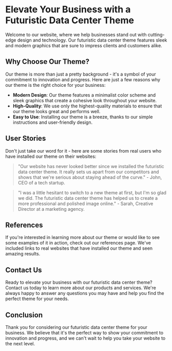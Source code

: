 <!--font:Orbitron-->

# Elevate Your Business with a Futuristic Data Center Theme

Welcome to our website, where we help businesses stand out with cutting-edge design and technology. Our futuristic data center theme features sleek and modern graphics that are sure to impress clients and customers alike.

## Why Choose Our Theme?

Our theme is more than just a pretty background - it's a symbol of your commitment to innovation and progress. Here are just a few reasons why our theme is the right choice for your business:

- **Modern Design**: Our theme features a minimalist color scheme and sleek graphics that create a cohesive look throughout your website.
- **High-Quality**: We use only the highest-quality materials to ensure that our theme looks great and performs well.
- **Easy to Use**: Installing our theme is a breeze, thanks to our simple instructions and user-friendly design.

## User Stories

Don't just take our word for it - here are some stories from real users who have installed our theme on their websites:

> "Our website has never looked better since we installed the futuristic data center theme. It really sets us apart from our competitors and shows that we're serious about staying ahead of the curve." - John, CEO of a tech startup.

> "I was a little hesitant to switch to a new theme at first, but I'm so glad we did. The futuristic data center theme has helped us to create a more professional and polished image online." - Sarah, Creative Director at a marketing agency.

## References

If you're interested in learning more about our theme or would like to see some examples of it in action, check out our references page. We've included links to real websites that have installed our theme and seen amazing results.

## Contact Us

Ready to elevate your business with our futuristic data center theme? Contact us today to learn more about our products and services. We're always happy to answer any questions you may have and help you find the perfect theme for your needs.

## Conclusion

Thank you for considering our futuristic data center theme for your business. We believe that it's the perfect way to show your commitment to innovation and progress, and we can't wait to help you take your website to the next level.

<!--

Write me content for website with wallpaper which alt text is:

"A wallpaper featuring an abstract illustration of a futuristic data center, with sleek and modern graphics and a minimalist color scheme."

The name/title of the page should not be 1:1 copy of the alt text but rather a real content of the website which is using this wallpaper.

- Use markdown format 
- Start with heading
- Heading should be short and concise
- The content should look like a real website 
- The website should not be about the wallpaper, wallpaper is just a related background
- Heading should be contain work "wallpaper" or "background"
- Include real sections like references, contact, user stories, etc. use things relevant to the page purpose.
- Feel free to use structure like headings, bullets, numbering, blockquotes, paragraphs, horizontal lines, etc.
- You can use formatting like bold or _italic_
- You can include UTF-8 emojis
- Links should be only #hash anchors (and you can refer to the document itself)
- Do not include images


---


# Future-Proof Your Business with Our Futuristic Data Center Wallpaper

Welcome to our website, where we help businesses stay ahead of the curve with cutting-edge technology and design. Our sleek and modern wallpaper featuring an abstract illustration of a futuristic data center is the perfect background for any tech-focused business looking to make a statement.

## Why Choose Our Wallpaper?

Our wallpaper is more than just a pretty picture - it's a symbol of your commitment to innovation and progress. Here are just a few reasons why our wallpaper is the right choice for your business:

- **Modern Design**: Our wallpaper features a minimalist color scheme and sleek graphics that are sure to impress clients and customers alike.
- **High-Quality**: We use only the highest-quality materials to ensure that our wallpaper looks great and lasts for years to come.
- **Easy to Install**: Installing our wallpaper is a breeze, thanks to our simple instructions and user-friendly design.

## User Stories

Don't just take our word for it - here are some stories from real users who have installed our wallpaper in their businesses:

> "Our clients are always impressed when they walk into our office and see the futuristic data center wallpaper. It really sets the tone for our business and shows that we're serious about staying ahead of the curve." - John, CEO of a tech startup.

> "I was a little hesitant to install the wallpaper at first, but I'm so glad I did. It's really helped to create a cohesive look throughout our office and has inspired us to think more creatively about our work." - Sarah, Creative Director at a marketing agency.

## References

If you're interested in learning more about our wallpaper or would like to see some examples of it in action, check out our references page. We've included photos and testimonials from real businesses that have installed our wallpaper and seen amazing results.

## Contact Us

Ready to future-proof your business with our futuristic data center wallpaper? Contact us today to learn more about our products and services. We're always happy to answer any questions you may have and help you find the perfect wallpaper for your needs.

## Conclusion

Thank you for considering our wallpaper for your business. We believe that it's the perfect way to show your commitment to innovation and progress, and we can't wait to help you take your business to the next level.


---


Heading should not include word "wallpaper". The website should not be about the wallpaper itself, wallpaper is just a related background, rewrite whole content.


---


# Elevate Your Business with a Futuristic Data Center Theme

Welcome to our website, where we help businesses stand out with cutting-edge design and technology. Our futuristic data center theme features sleek and modern graphics that are sure to impress clients and customers alike.

## Why Choose Our Theme?

Our theme is more than just a pretty background - it's a symbol of your commitment to innovation and progress. Here are just a few reasons why our theme is the right choice for your business:

- **Modern Design**: Our theme features a minimalist color scheme and sleek graphics that create a cohesive look throughout your website.
- **High-Quality**: We use only the highest-quality materials to ensure that our theme looks great and performs well.
- **Easy to Use**: Installing our theme is a breeze, thanks to our simple instructions and user-friendly design.

## User Stories

Don't just take our word for it - here are some stories from real users who have installed our theme on their websites:

> "Our website has never looked better since we installed the futuristic data center theme. It really sets us apart from our competitors and shows that we're serious about staying ahead of the curve." - John, CEO of a tech startup.

> "I was a little hesitant to switch to a new theme at first, but I'm so glad we did. The futuristic data center theme has helped us to create a more professional and polished image online." - Sarah, Creative Director at a marketing agency.

## References

If you're interested in learning more about our theme or would like to see some examples of it in action, check out our references page. We've included links to real websites that have installed our theme and seen amazing results.

## Contact Us

Ready to elevate your business with our futuristic data center theme? Contact us today to learn more about our products and services. We're always happy to answer any questions you may have and help you find the perfect theme for your needs.

## Conclusion

Thank you for considering our futuristic data center theme for your business. We believe that it's the perfect way to show your commitment to innovation and progress, and we can't wait to help you take your website to the next level.

-->

